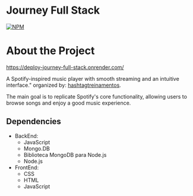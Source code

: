 # Journey Full Stack
[![NPM](https://img.shields.io/npm/l/react)](https://github.com/MrZeroUp/CloneSpotify/blob/main/licence) 

# About the Project

https://deploy-journey-full-stack.onrender.com/

A Spotify-inspired music player with smooth streaming and an intuitive interface."
organized by: [hashtagtreinamentos](https://dlp.hashtagtreinamentos.com/full-stack/jornada/blog?aula=1&tr=b).

The main goal is to replicate Spotify's core functionality, allowing users to browse songs and enjoy a good music experience.


## Dependencies

<ul>
  <li>
        BackEnd:
          <ul>
            <li> JavaScript </li>
            <li> Mongo.DB </li>
            <li> Biblioteca MongoDB para Node.js </li>
            <li> Node.js </li>
          </ul>
  </li>
  <li>
        FrontEnd:
          <ul>            
            <li> CSS </li>
            <li> HTML </li>
            <li> JavaScript </li>
          </ul>
  </li>
</ul>

